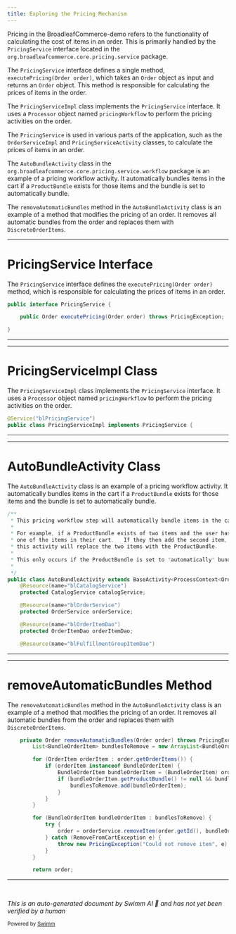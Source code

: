 ```yaml
---
title: Exploring the Pricing Mechanism
---
```

Pricing in the BroadleafCommerce-demo refers to the functionality of calculating the cost of items in an order. This is primarily handled by the `PricingService` interface located in the `org.broadleafcommerce.core.pricing.service` package.

The `PricingService` interface defines a single method, `executePricing(Order order)`, which takes an `Order` object as input and returns an `Order` object. This method is responsible for calculating the prices of items in the order.

The `PricingServiceImpl` class implements the `PricingService` interface. It uses a `Processor` object named `pricingWorkflow` to perform the pricing activities on the order.

The `PricingService` is used in various parts of the application, such as the `OrderServiceImpl` and `PricingServiceActivity` classes, to calculate the prices of items in an order.

The `AutoBundleActivity` class in the `org.broadleafcommerce.core.pricing.service.workflow` package is an example of a pricing workflow activity. It automatically bundles items in the cart if a `ProductBundle` exists for those items and the bundle is set to automatically bundle.

The `removeAutomaticBundles` method in the `AutoBundleActivity` class is an example of a method that modifies the pricing of an order. It removes all automatic bundles from the order and replaces them with `DiscreteOrderItems`.

<SwmSnippet path="/core/broadleaf-framework/src/main/java/org/broadleafcommerce/core/pricing/service/PricingService.java" line="23">

---

# PricingService Interface

The `PricingService` interface defines the `executePricing(Order order)` method, which is responsible for calculating the prices of items in an order.

```java
public interface PricingService {

    public Order executePricing(Order order) throws PricingException;

}
```

---

</SwmSnippet>

<SwmSnippet path="/core/broadleaf-framework/src/main/java/org/broadleafcommerce/core/pricing/service/PricingServiceImpl.java" line="30">

---

# PricingServiceImpl Class

The `PricingServiceImpl` class implements the `PricingService` interface. It uses a `Processor` object named `pricingWorkflow` to perform the pricing activities on the order.

```java
@Service("blPricingService")
public class PricingServiceImpl implements PricingService {
```

---

</SwmSnippet>

<SwmSnippet path="/core/broadleaf-framework/src/main/java/org/broadleafcommerce/core/pricing/service/workflow/AutoBundleActivity.java" line="48">

---

# AutoBundleActivity Class

The `AutoBundleActivity` class is an example of a pricing workflow activity. It automatically bundles items in the cart if a `ProductBundle` exists for those items and the bundle is set to automatically bundle.

```java
/**
 * This pricing workflow step will automatically bundle items in the cart.
 *
 * For example, if a ProductBundle exists of two items and the user has
 * one of the items in their cart.   If they then add the second item,
 * this activity will replace the two items with the ProductBundle.
 *
 * This only occurs if the ProductBundle is set to "automatically" bundle.
 *
 */
public class AutoBundleActivity extends BaseActivity<ProcessContext<Order>> {
    @Resource(name="blCatalogService")
    protected CatalogService catalogService;

    @Resource(name="blOrderService")
    protected OrderService orderService;

    @Resource(name="blOrderItemDao")
    protected OrderItemDao orderItemDao;

    @Resource(name="blFulfillmentGroupItemDao")
```

---

</SwmSnippet>

<SwmSnippet path="/core/broadleaf-framework/src/main/java/org/broadleafcommerce/core/pricing/service/workflow/AutoBundleActivity.java" line="116">

---

# removeAutomaticBundles Method

The `removeAutomaticBundles` method in the `AutoBundleActivity` class is an example of a method that modifies the pricing of an order. It removes all automatic bundles from the order and replaces them with `DiscreteOrderItems`.

```java
    private Order removeAutomaticBundles(Order order) throws PricingException {
        List<BundleOrderItem> bundlesToRemove = new ArrayList<BundleOrderItem>();

        for (OrderItem orderItem : order.getOrderItems()) {
            if (orderItem instanceof BundleOrderItem) {
                BundleOrderItem bundleOrderItem = (BundleOrderItem) orderItem;
                if (bundleOrderItem.getProductBundle() != null && bundleOrderItem.getProductBundle().getAutoBundle()) {
                    bundlesToRemove.add(bundleOrderItem);
                }
            }
        }

        for (BundleOrderItem bundleOrderItem : bundlesToRemove) {
            try {
                order = orderService.removeItem(order.getId(), bundleOrderItem.getId(), false);
            } catch (RemoveFromCartException e) {
                throw new PricingException("Could not remove item", e);
            }
        }

        return order;
```

---

</SwmSnippet>

&nbsp;

*This is an auto-generated document by Swimm AI 🌊 and has not yet been verified by a human*

<SwmMeta version="3.0.0" repo-id="Z2l0aHViJTNBJTNBQnJvYWRsZWFmQ29tbWVyY2UtZGVtbyUzQSUzQWdpbGFkbmF2b3Q=" repo-name="BroadleafCommerce-demo" doc-type="overview"><sup>Powered by [Swimm](/)</sup></SwmMeta>
